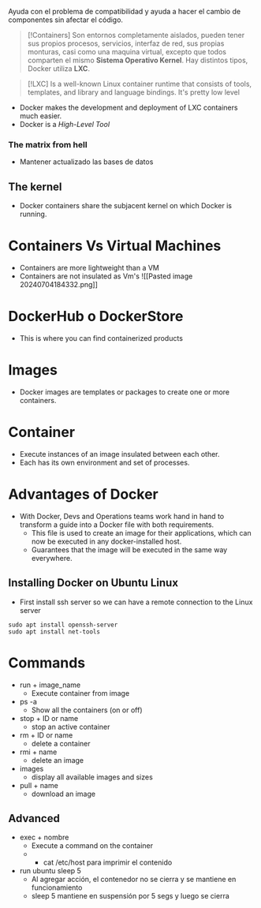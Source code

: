 Ayuda con el problema de compatibilidad y ayuda a hacer el cambio de componentes sin afectar el código.

>[!Containers]
>Son entornos completamente aislados, pueden tener sus propios procesos, servicios, interfaz de red, sus propias monturas, casi como una maquina virtual, excepto que todos comparten el mismo **Sistema Operativo Kernel**.
>Hay distintos tipos, Docker utiliza **LXC**.

>[!LXC]
>Is a well-known Linux container runtime that consists of tools, templates, and library and language bindings. It's pretty low level

- Docker makes the development and deployment of LXC containers much easier.
- Docker is a *High-Level Tool*
### The matrix from hell
- Mantener actualizado las bases de datos
## The kernel
- Docker containers share the subjacent kernel on which Docker is running.
# Containers Vs Virtual Machines
- Containers are more lightweight than a VM
- Containers are not insulated as Vm's
![[Pasted image 20240704184332.png]]

# DockerHub o DockerStore
- This is where you can find containerized products
# Images
- Docker images are templates or packages to create one or more containers.
# Container
- Execute instances of an image insulated between each other.
- Each has its own environment and set of processes.
# Advantages of Docker
- With Docker, Devs and Operations teams work hand in hand to transform a guide into a Docker file with both requirements.
	- This file is used to create an image for their applications, which can now be executed in any docker-installed host.
	- Guarantees that the image will be executed in the same way everywhere.
## Installing Docker on Ubuntu Linux
- First install ssh server so we can have a remote connection to the Linux server
```shell
sudo apt install openssh-server
sudo apt install net-tools
```

# Commands
- run + image_name
	- Execute container from image
- ps -a
	- Show all the containers (on or off)
- stop + ID or name
	- stop an active container
- rm + ID or name
	- delete a container
- rmi + name
	- delete an image
- images
	- display all available images and sizes
- pull + name
	- download an image

## Advanced
- exec + nombre
	- Execute a command on the container
	- + cat /etc/host para imprimir el contenido
- run ubuntu sleep 5
	- Al agregar acción, el contenedor no se cierra y se mantiene en funcionamiento
	- sleep 5 mantiene en suspensión por 5 segs y luego se cierra
